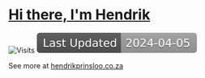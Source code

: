 # [Hi there, I'm Hendrik](https://www.youtube.com/watch?v=V-_O7nl0Ii0)

![Visits](https://fusapi.laravel.cloud/api/tracker/tokens/1a5971dc-6531-455f-8d15-6ffd08a774c5/badge.svg) ![Last Updated Badge](public/assets/generated/badge-last-updated.svg)

See more at [hendrikprinsloo.co.za](https://hendrikprinsloo.co.za)
